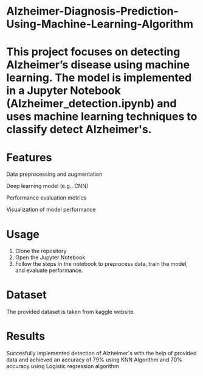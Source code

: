 # Alzheimer-Diagnosis-Prediction-Using-Machine-Learning-Algorithm

# This project focuses on detecting Alzheimer’s disease using machine learning. The model is implemented in a Jupyter Notebook (Alzheimer_detection.ipynb) and uses machine learning techniques to classify detect Alzheimer's.

# Features

Data preprocessing and augmentation

Deep learning model (e.g., CNN)

Performance evaluation metrics

Visualization of model performance

# Usage

1. Clone the repository
2. Open the Jupyter Notebook
3. Follow the steps in the notebook to preprocess data, train the model, and evaluate performance.

# Dataset

The provided dataset is taken from kaggle website.

# Results

Succesfully implemented detection of Alzheimer's with the help of provided data and achieved an accuracy of 79% using KNN Algorithm and 70% accuracy using Logistic regression algorithm
